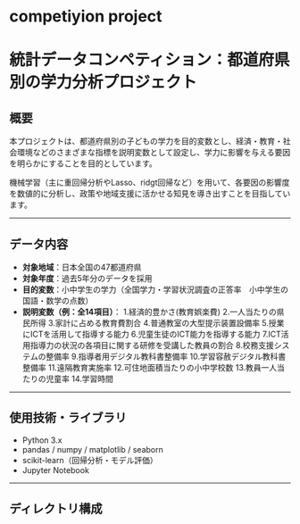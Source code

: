 # competiyion project
# 統計データコンペティション：都道府県別の学力分析プロジェクト

## 概要

本プロジェクトは、都道府県別の子どもの学力を目的変数とし、経済・教育・社会環境などのさまざまな指標を説明変数として設定し、学力に影響を与える要因を明らかにすることを目的としています。

機械学習（主に重回帰分析やLasso、ridgt回帰など）を用いて、各要因の影響度を数値的に分析し、政策や地域支援に活かせる知見を導き出すことを目指しています。

---

## データ内容

- **対象地域**：日本全国の47都道府県
- **対象年度**：過去5年分のデータを採用
- **目的変数**：小中学生の学力（全国学力・学習状況調査の正答率　小中学生の国語・数学の点数）
- **説明変数（例：全14項目）**：
  1.経済的豊かさ(教育娯楽費)
  2.一人当たりの県民所得
  3.家計に占める教育費割合
  4.普通教室の大型提示装置設備率
  5.授業にICTを活用して指導する能力
  6.児童生徒のICT能力を指導する能力
  7.ICT活用指導力の状況の各項目に関する研修を受講した教員の割合
  8.校務支援システムの整備率
  9.指導者用デジタル教科書整備率
  10.学習容赦デジタル教科書整備率
  11.遠隔教育実施率
  12.可住地面積当たりの小中学校数
  13.教員一人当たりの児童率
  14.学習時間

---

## 使用技術・ライブラリ

- Python 3.x
- pandas / numpy / matplotlib / seaborn
- scikit-learn（回帰分析・モデル評価）
- Jupyter Notebook

---

## ディレクトリ構成

